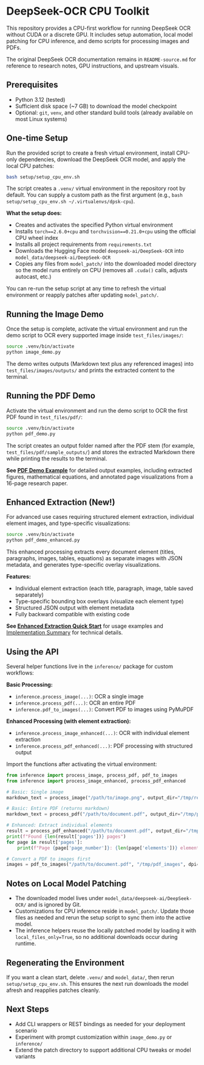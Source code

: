 # DeepSeek-OCR CPU Toolkit

This repository provides a CPU-first workflow for running DeepSeek OCR without CUDA or a discrete GPU. It includes setup automation, local model patching for CPU inference, and demo scripts for processing images and PDFs.

The original DeepSeek OCR documentation remains in `README-source.md` for reference to research notes, GPU instructions, and upstream visuals.

## Prerequisites
- Python 3.12 (tested)
- Sufficient disk space (~7 GB) to download the model checkpoint
- Optional: `git`, `venv`, and other standard build tools (already available on most Linux systems)

## One-time Setup
Run the provided script to create a fresh virtual environment, install CPU-only dependencies, download the DeepSeek OCR model, and apply the local CPU patches:

```bash
bash setup/setup_cpu_env.sh
```

The script creates a `.venv/` virtual environment in the repository root by default. You can supply a custom path as the first argument (e.g., `bash setup/setup_cpu_env.sh ~/.virtualenvs/dpsk-cpu`).

**What the setup does:**
- Creates and activates the specified Python virtual environment
- Installs `torch==2.6.0+cpu` and `torchvision==0.21.0+cpu` using the official CPU wheel index
- Installs all project requirements from `requirements.txt`
- Downloads the Hugging Face model `deepseek-ai/DeepSeek-OCR` into `model_data/deepseek-ai/DeepSeek-OCR`
- Copies any files from `model_patch/` into the downloaded model directory so the model runs entirely on CPU (removes all `.cuda()` calls, adjusts autocast, etc.)

You can re-run the setup script at any time to refresh the virtual environment or reapply patches after updating `model_patch/`.

## Running the Image Demo
Once the setup is complete, activate the virtual environment and run the demo script to OCR every supported image inside `test_files/images/`:

```bash
source .venv/bin/activate
python image_demo.py
```

The demo writes outputs (Markdown text plus any referenced images) into `test_files/images/outputs/` and prints the extracted content to the terminal.

## Running the PDF Demo
Activate the virtual environment and run the demo script to OCR the first PDF found in `test_files/pdf/`:

```bash
source .venv/bin/activate
python pdf_demo.py
```

The script creates an output folder named after the PDF stem (for example, `test_files/pdf/sample_outputs/`) and stores the extracted Markdown there while printing the results to the terminal.

**See [PDF Demo Example](docs/PDF_DEMO_EXAMPLE.md)** for detailed output examples, including extracted figures, mathematical equations, and annotated page visualizations from a 16-page research paper.

## Enhanced Extraction (New!)
For advanced use cases requiring structured element extraction, individual element images, and type-specific visualizations:

```bash
source .venv/bin/activate
python pdf_demo_enhanced.py
```

This enhanced processing extracts every document element (titles, paragraphs, images, tables, equations) as separate images with JSON metadata, and generates type-specific overlay visualizations.

**Features:**
- Individual element extraction (each title, paragraph, image, table saved separately)
- Type-specific bounding box overlays (visualize each element type)
- Structured JSON output with element metadata
- Fully backward compatible with existing code

**See [Enhanced Extraction Quick Start](docs/ENHANCED_EXTRACTION_QUICKSTART.md)** for usage examples and [Implementation Summary](docs/reference/IMPLEMENTATION_SUMMARY.md) for technical details.

## Using the API
Several helper functions live in the `inference/` package for custom workflows:

**Basic Processing:**
- `inference.process_image(...)`: OCR a single image
- `inference.process_pdf(...)`: OCR an entire PDF
- `inference.pdf_to_images(...)`: Convert PDF to images using PyMuPDF

**Enhanced Processing (with element extraction):**
- `inference.process_image_enhanced(...)`: OCR with individual element extraction
- `inference.process_pdf_enhanced(...)`: PDF processing with structured output

Import the functions after activating the virtual environment:

```python
from inference import process_image, process_pdf, pdf_to_images
from inference import process_image_enhanced, process_pdf_enhanced

# Basic: Single image
markdown_text = process_image("/path/to/image.png", output_dir="/tmp/results")

# Basic: Entire PDF (returns markdown)
markdown_text = process_pdf("/path/to/document.pdf", output_dir="/tmp/pdf_results")

# Enhanced: Extract individual elements
result = process_pdf_enhanced("/path/to/document.pdf", output_dir="/tmp/enhanced")
print(f"Found {len(result['pages'])} pages")
for page in result['pages']:
    print(f"Page {page['page_number']}: {len(page['elements'])} elements")

# Convert a PDF to images first
images = pdf_to_images("/path/to/document.pdf", "/tmp/pdf_images", dpi=200)
```

## Notes on Local Model Patching
- The downloaded model lives under `model_data/deepseek-ai/DeepSeek-OCR/` and is ignored by Git.
- Customizations for CPU inference reside in `model_patch/`. Update those files as needed and rerun the setup script to sync them into the active model.
- The inference helpers reuse the locally patched model by loading it with `local_files_only=True`, so no additional downloads occur during runtime.

## Regenerating the Environment
If you want a clean start, delete `.venv/` and `model_data/`, then rerun `setup/setup_cpu_env.sh`. This ensures the next run downloads the model afresh and reapplies patches cleanly.

## Next Steps
- Add CLI wrappers or REST bindings as needed for your deployment scenario
- Experiment with prompt customization within `image_demo.py` or `inference/`
- Extend the patch directory to support additional CPU tweaks or model variants
